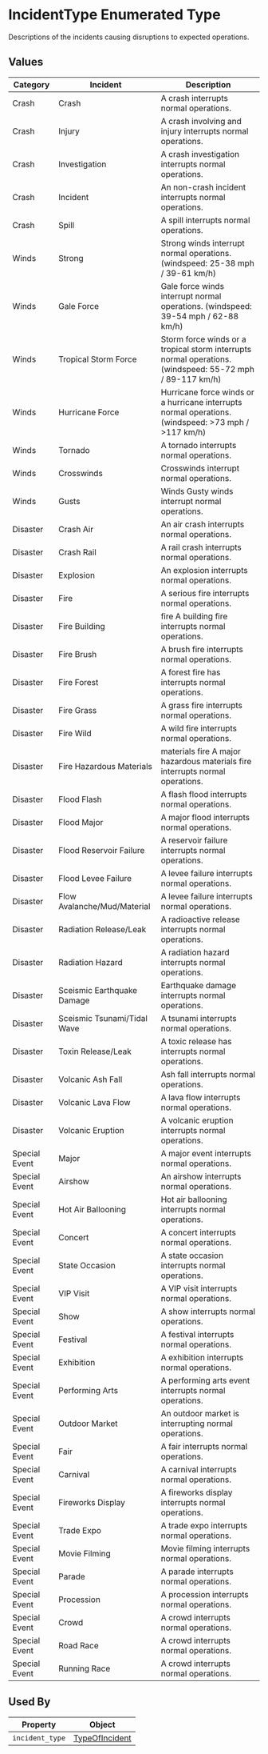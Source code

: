 # IncidentType Enumerated Type
Descriptions of the incidents causing disruptions to expected operations.

## Values
Category | Incident  | Description
--- | --- | -- 
Crash | Crash |  A crash interrupts normal operations.
Crash | Injury | A crash involving and injury interrupts normal operations. 
Crash | Investigation | A crash investigation interrupts normal operations. 
Crash | Incident | An non-crash incident interrupts normal operations.
Crash | Spill | A spill interrupts normal operations.
Winds | Strong | Strong winds interrupt normal operations. (windspeed: 25-38 mph / 39-61 km/h)
Winds | Gale Force | Gale force winds interrupt normal operations. (windspeed: 39-54 mph / 62-88 km/h)
Winds | Tropical Storm Force | Storm force winds or a tropical storm interrupts normal operations. (windspeed: 55-72 mph / 89-117 km/h)
Winds | Hurricane Force | Hurricane force winds or a hurricane interrupts normal operations. (windspeed: >73 mph / >117 km/h)
Winds | Tornado | A tornado interrupts normal operations. 
Winds | Crosswinds | Crosswinds interrupt normal operations.
Winds | Gusts | Winds	Gusty winds interrupt normal operations.
Disaster | Crash Air | 	An air crash interrupts normal operations.
Disaster | Crash Rail | A rail crash interrupts normal operations.
Disaster | Explosion | An explosion interrupts normal operations.
Disaster | Fire | A serious fire interrupts normal operations.
Disaster | Fire Building | fire	A building fire interrupts normal operations.
Disaster | Fire Brush | A brush fire interrupts normal operations.
Disaster | Fire Forest | A forest fire has interrupts normal operations.
Disaster | Fire Grass | A grass fire interrupts normal operations.
Disaster | Fire Wild | A wild fire interrupts normal operations.
Disaster | Fire Hazardous Materials | materials fire	A major hazardous materials fire interrupts normal operations.
Disaster | Flood Flash | A flash flood interrupts normal operations.
Disaster | Flood Major | A major flood interrupts normal operations.
Disaster | Flood Reservoir Failure | A reservoir failure interrupts normal operations.
Disaster | Flood Levee Failure | A levee failure interrupts normal operations.
Disaster | Flow Avalanche/Mud/Material | A levee failure interrupts normal operations.
Disaster | Radiation Release/Leak | A radioactive release interrupts normal operations.
Disaster | Radiation Hazard | A radiation hazard interrupts normal operations.
Disaster | Sceismic Earthquake Damage | 	Earthquake damage interrupts normal operations.
Disaster | Sceismic Tsunami/Tidal Wave | A tsunami interrupts normal operations.
Disaster | Toxin Release/Leak | A toxic release has interrupts normal operations.
Disaster | Volcanic Ash Fall | 	Ash fall interrupts normal operations.
Disaster | Volcanic Lava Flow | A lava flow interrupts normal operations.
Disaster | Volcanic Eruption | A volcanic eruption interrupts normal operations.
Special Event | Major | A major event interrupts normal operations.
Special Event | Airshow | An airshow interrupts normal operations.
Special Event | Hot Air Ballooning | Hot air ballooning interrupts normal operations.
Special Event | Concert | A concert interrupts normal operations.
Special Event | State Occasion | A state occasion interrupts normal operations.
Special Event | VIP Visit | A VIP visit interrupts normal operations.
Special Event | Show | A show interrupts normal operations.
Special Event | Festival | A festival interrupts normal operations.
Special Event | Exhibition | A exhibition interrupts normal operations.
Special Event | Performing Arts | A performing arts event interrupts normal operations.
Special Event | Outdoor Market | An outdoor market is interrupting normal operations.
Special Event | Fair | A fair interrupts normal operations.
Special Event | Carnival | A carnival interrupts normal operations.
Special Event | Fireworks Display | A fireworks display interrupts normal operations.
Special Event | Trade Expo | A trade expo interrupts normal operations.
Special Event | Movie Filming | Movie filming interrupts normal operations.
Special Event | Parade | A parade interrupts normal operations.
Special Event | Procession | A procession interrupts normal operations.
Special Event | Crowd | A crowd interrupts normal operations.
Special Event | Road Race | A crowd interrupts normal operations.
Special Event | Running Race | A crowd interrupts normal operations.

## Used By
Property | Object
--- | ---
`incident_type` | [TypeOfIncident](/spec-content/objects/TypeOfIncident.md)
